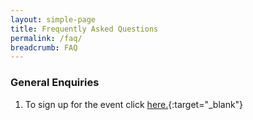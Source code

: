 ```yaml
---
layout: simple-page
title: Frequently Asked Questions
permalink: /faq/
breadcrumb: FAQ
---
```

### **General Enquiries**

1. To sign up for the event click [here.](https://rsvp.govtechstack.sg){:target="_blank"}
